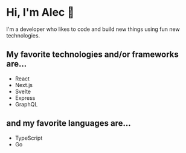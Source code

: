 # 	Hi, I'm Alec 👋

I'm a developer who likes to code and build new things using fun new technologies.

## My favorite technologies and/or frameworks are...

* React
* Next.js
* Svelte
* Express
* GraphQL

## and my favorite languages are...

* TypeScript
* Go
